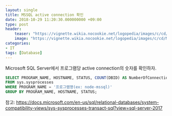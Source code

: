 ```yaml
---
layout: single
title: MSSQL active connection 확인
date: 2018-10-29 11:20:30.000000000 +09:00
type: post
header:
    teaser: "https://vignette.wikia.nocookie.net/logopedia/images/c/cd/MicrosoftSQLServer.png/revision/latest?cb=20150614233628"
    image: "https://vignette.wikia.nocookie.net/logopedia/images/c/cd/MicrosoftSQLServer.png/revision/latest?cb=20150614233628"
categories:
- IT
tags: [Database]
---
```


Microsoft SQL Server에서 프로그램당 active connection의 숫자를 확인하자.

```sql
SELECT PROGRAM_NAME, HOSTNAME, STATUS, COUNT(DBID) AS NumberOfConnections
FROM sys.sysprocesses
WHERE PROGRAM_NAME = '프로그램명(ex: node-mssql)'
GROUP BY PROGRAM_NAME, HOSTNAME, STATUS;
```

참고: https://docs.microsoft.com/en-us/sql/relational-databases/system-compatibility-views/sys-sysprocesses-transact-sql?view=sql-server-2017